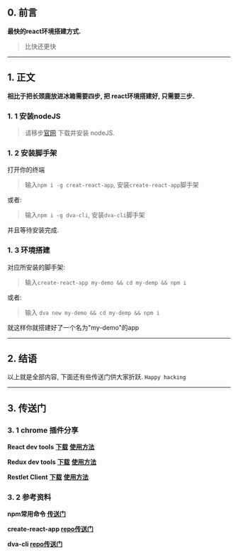 ## 0. 前言

**最快的react环境搭建方式.**
> 比快还更快

---

## 1. 正文

**相比于把长颈鹿放进冰箱需要四步, 把 react环境搭建好, 只需要三步.**

### 1. 1 安装nodeJS

> 请移步[官网](https://nodejs.org/en/download/) 下载并安装 nodeJS.

### 1. 2 安装脚手架

打开你的终端

> 输入`npm i -g creat-react-app`, 安装`create-react-app`脚手架

或者:

> 输入`npm i -g dva-cli`, 安装`dva-cli`脚手架

并且等待安装完成.

### 1. 3 环境搭建

对应所安装的脚手架:

> 输入`create-react-app my-demo && cd my-demp && npm i`

或者:

> 输入 `dva new my-demo && cd my-demp && npm i`

就这样你就搭建好了一个名为"my-demo"的app

---

## 2. 结语

以上就是全部内容, 下面还有些传送门供大家折跃.
`Happy hacking`

---

## 3. 传送门

### 3. 1 chrome 插件分享

**React dev tools**
**[下载](https://chrome-extension-downloader.com/b351e6906b2853ea7c744c69174ad47f/https://chrome.google.com/webstore/detail/fmkadmapgofadopljbjfkapdkoienihi.crx)**
**[使用方法](https://github.com/facebook/react-devtools)**

**Redux dev tools**
**[下载](https://chrome-extension-downloader.com/d4e3610449e1134522f6364e614ed0f4/https://chrome.google.com/webstore/detail/redux-devtools/lmhkpmbekcpmknklioeibfkpmmfibljd.crx)**
**[使用方法](https://github.com/zalmoxisus/redux-devtools-extension)**

**Restlet Client**
**[下载](https://chrome-extension-downloader.com/c94cf075bc4df0e3a6d2e66c7980ff5f/https://chrome.google.com/webstore/detail/aejoelaoggembcahagimdiliamlcdmfm.crx)**
**[使用方法](https://restlet.com/documentation/client/user-guide/introduction)**

### 3. 2 参考资料

**npm常用命令 [传送门](https://blog.csdn.net/m075097/article/details/74910372)**

**create-react-app  [repo传送门](https://github.com/dvajs/dva-cli)**

**dva-cli [repo传送门](https://github.com/facebook/create-react-app)**
